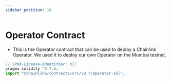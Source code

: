 ```yaml
---
sidebar_position: 10
---
```

# Operator Contract

- This is the Operator contract that can be used to deploy a Chainlink Operator. We used it to deploy our own Operator on the Mumbai testnet.

```js
// SPDX-License-Identifier: MIT
pragma solidity ^0.7.6;
import "@chainlink/contracts/src/v0.7/Operator.sol";
```